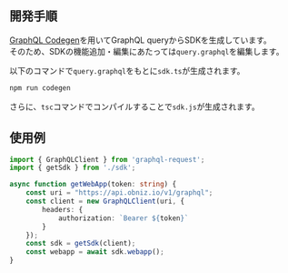 
## 開発手順

[GraphQL Codegen](https://github.com/dotansimha/graphql-code-generator)を用いてGraphQL queryからSDKを生成しています。  
そのため、SDKの機能追加・編集にあたっては`query.graphql`を編集します。  

以下のコマンドで`query.graphql`をもとに`sdk.ts`が生成されます。
```bash
npm run codegen
```

さらに、`tsc`コマンドでコンパイルすることで`sdk.js`が生成されます。

## 使用例

```TypeScript
import { GraphQLClient } from 'graphql-request';
import { getSdk } from './sdk';

async function getWebApp(token: string) {
    const uri = "https://api.obniz.io/v1/graphql";
    const client = new GraphQLClient(uri, {
        headers: {
            authorization: `Bearer ${token}`
        }
    });
    const sdk = getSdk(client);
    const webapp = await sdk.webapp();
}
```